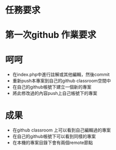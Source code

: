 # 任務要求

# 第一次github 作業要求
# 呵呵




* 在index.php中進行註解或其他編輯，然後commit
* 重新push本專案到自己的github classroom空間中
* 在自己的github帳號下建立一個新的專案
* 將此修改過的內容push上自己帳號下的專案

# 成果

* 在github classroom 上可以看到自己編輯過的專案
* 在自己的github帳號下可以看到同樣的專案
* 在本機的專案目錄下會有兩個remote節點
